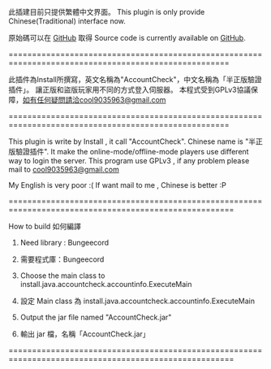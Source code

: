 

此插建目前只提供繁體中文界面。
This plugin is only provide Chinese(Traditional) interface now.

原始碼可以在 [GitHub](https://github.com/cool91788/AccountCheck) 取得
Source code is currently available on [GitHub](https://github.com/cool91788/AccountCheck).

=====================================================================================================

此插件為Install所撰寫，英文名稱為"AccountCheck"，中文名稱為「半正版驗證插件」。
讓正版和盜版玩家用不同的方式登入伺服器。
本程式受到GPLv3協議保障，如有任何疑問請洽cool9035963@gmail.com

=====================================================================================================

This plugin is write by Install , it call "AccountCheck". Chinese name is "半正版驗證插件".
It make the online-mode/offline-mode players use different way to login the server.
This program use GPLv3 , if any problem please mail to cool9035963@gmail.com

My English is very poor :(
If want mail to me , Chinese is better  :P

======================================================================================================

How to build
如何編譯

1. Need library : Bungeecord
1. 需要程式庫：Bungeecord

2. Choose the main class to install.java.accountcheck.accountinfo.ExecuteMain
2. 設定 Main class 為 install.java.accountcheck.accountinfo.ExecuteMain

3. Output the jar file named "AccountCheck.jar"
3. 輸出 jar 檔，名稱「AccountCheck.jar」

======================================================================================================
